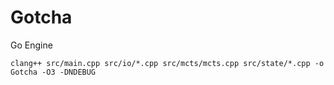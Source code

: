 # Gotcha
Go Engine

```
clang++ src/main.cpp src/io/*.cpp src/mcts/mcts.cpp src/state/*.cpp -o Gotcha -O3 -DNDEBUG
```
